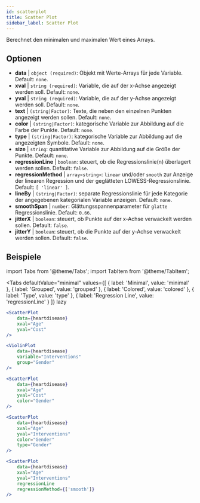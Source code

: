 ```yaml
---
id: scatterplot
title: Scatter Plot
sidebar_label: Scatter Plot
---
```


Berechnet den minimalen und maximalen Wert eines Arrays.

## Optionen

* __data__ | `object (required)`: Objekt mit Werte-Arrays für jede Variable. Default: `none`.
* __xval__ | `string (required)`: Variable, die auf der x-Achse angezeigt werden soll. Default: `none`.
* __yval__ | `string (required)`: Variable, die auf der y-Achse angezeigt werden soll. Default: `none`.
* __text__ | `(string|Factor)`: Texte, die neben den einzelnen Punkten angezeigt werden sollen. Default: `none`.
* __color__ | `(string|Factor)`: kategorische Variable zur Abbildung auf die Farbe der Punkte. Default: `none`.
* __type__ | `(string|Factor)`: kategorische Variable zur Abbildung auf die angezeigten Symbole. Default: `none`.
* __size__ | `string`: quantitative Variable zur Abbildung auf die Größe der Punkte. Default: `none`.
* __regressionLine__ | `boolean`: steuert, ob die Regressionslinie(n) überlagert werden sollen. Default: `false`.
* __regressionMethod__ | `array<string>`: `linear` und/oder `smooth` zur Anzeige der linearen Regression und der geglätteten LOWESS-Regressionslinie. Default: `[
  'linear'
]`.
* __lineBy__ | `(string|Factor)`: separate Regressionslinie für jede Kategorie der angegebenen kategorialen Variable anzeigen. Default: `none`.
* __smoothSpan__ | `number`: Glättungsspannenparameter für `glatte` Regressionslinie. Default: `0.66`.
* __jitterX__ | `boolean`: steuert, ob Punkte auf der x-Achse verwackelt werden sollen. Default: `false`.
* __jitterY__ | `boolean`: steuert, ob die Punkte auf der y-Achse verwackelt werden sollen. Default: `false`.


## Beispiele

import Tabs from '@theme/Tabs';
import TabItem from '@theme/TabItem';

<Tabs
    defaultValue="minimal"
    values={[
        { label: 'Minimal', value: 'minimal' },
        { label: 'Grouped', value: 'grouped' },
        { label: 'Colored', value: 'colored' },
        { label: 'Type', value: 'type' },
        { label: 'Regression Line', value: 'regressionLine' }
    ]}
    lazy
>

<TabItem value="minimal">

```jsx live
<ScatterPlot 
    data={heartdisease} 
    xval="Age"
    yval="Cost"
/>
```

</TabItem>


<TabItem value="grouped">

```jsx live
<ViolinPlot 
    data={heartdisease} 
    variable="Interventions"
    group="Gender"
/>
```

</TabItem>

<TabItem value="colored">

```jsx live
<ScatterPlot 
    data={heartdisease} 
    xval="Age"
    yval="Cost"
    color="Gender"
/>
```
</TabItem>

<TabItem value="type">

```jsx live
<ScatterPlot 
    data={heartdisease} 
    xval="Age"
    yval="Interventions"
    color="Gender"
    type="Gender"
/>
```

</TabItem>

<TabItem value="regressionLine">

```jsx live
<ScatterPlot 
    data={heartdisease} 
    xval="Age"
    yval="Interventions"
    regressionLine
    regressionMethod={['smooth']}
/>
```
</TabItem>

</Tabs>
